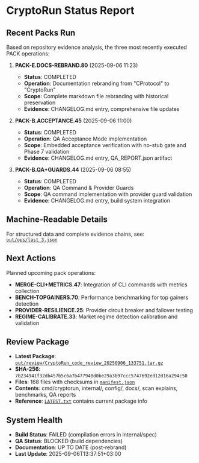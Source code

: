 # CryptoRun Status Report

## Recent Packs Run

Based on repository evidence analysis, the three most recently executed PACK operations:

1. **PACK-E.DOCS-REBRAND.80** (2025-09-06 11:23)
   - **Status**: COMPLETED
   - **Operation**: Documentation rebranding from "CProtocol" to "CryptoRun"
   - **Scope**: Complete markdown file rebranding with historical preservation
   - **Evidence**: CHANGELOG.md entry, comprehensive file updates

2. **PACK-B.ACCEPTANCE.45** (2025-09-06 11:00)
   - **Status**: COMPLETED 
   - **Operation**: QA Acceptance Mode implementation
   - **Scope**: Embedded acceptance verification with no-stub gate and Phase 7 validation
   - **Evidence**: CHANGELOG.md entry, QA_REPORT.json artifact

3. **PACK-B.QA+GUARDS.44** (2025-09-06 08:55)
   - **Status**: COMPLETED
   - **Operation**: QA Command & Provider Guards
   - **Scope**: QA command implementation with provider guard validation
   - **Evidence**: CHANGELOG.md entry, build system integration

## Machine-Readable Details

For structured data and complete evidence chains, see: [`out/ops/last_3.json`](../out/ops/last_3.json)

## Next Actions

Planned upcoming pack operations:

- **MERGE-CLI+METRICS.47**: Integration of CLI commands with metrics collection
- **BENCH-TOPGAINERS.70**: Performance benchmarking for top gainers detection
- **PROVIDER-RESILIENCE.25**: Provider circuit breaker and failover testing
- **REGIME-CALIBRATE.33**: Market regime detection calibration and validation

## Review Package

- **Latest Package**: [`out/review/CryptoRun_code_review_20250906_133751.tar.gz`](../out/review/CryptoRun_code_review_20250906_133751.tar.gz)
- **SHA-256**: `7b234941f32db457b5c6a7b477948d0be29a3b97ccc5747692ed12d16a294c50`
- **Files**: 168 files with checksums in [`manifest.json`](../out/review/stage_20250906_133751/manifest.json)
- **Contents**: cmd/cryptorun, internal/, config/, docs/, scan explains, benchmarks, QA reports
- **Reference**: [`LATEST.txt`](../out/review/LATEST.txt) contains current package info

## System Health

- **Build Status**: FAILED (compilation errors in internal/spec)
- **QA Status**: BLOCKED (build dependencies)
- **Documentation**: UP TO DATE (post-rebrand)
- **Last Update**: 2025-09-06T13:37:51+03:00